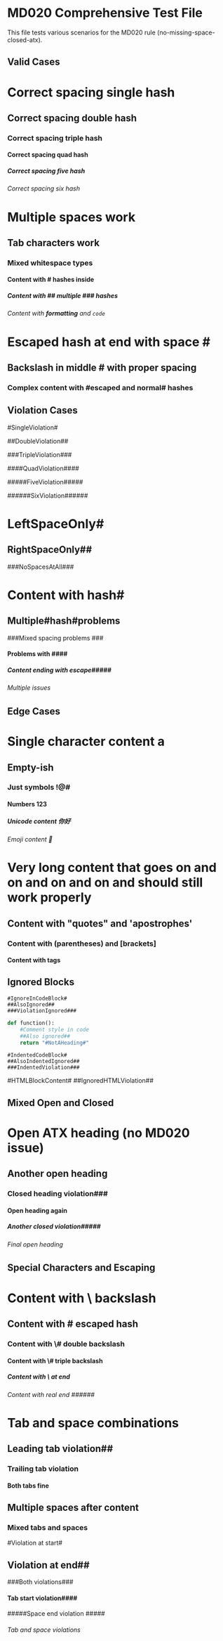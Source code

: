 # MD020 Comprehensive Test File

This file tests various scenarios for the MD020 rule (no-missing-space-closed-atx).

## Valid Cases

# Correct spacing single hash #

## Correct spacing double hash ##

### Correct spacing triple hash ###

#### Correct spacing quad hash ####

##### Correct spacing five hash #####

###### Correct spacing six hash ######

# Multiple   spaces   work   #

## 	Tab	characters	work	##

### Mixed 	whitespace 	types ###

#### Content with # hashes inside ####

##### Content with ## multiple ### hashes #####

###### Content with **formatting** and `code` ######

# Escaped hash at end with space \# #

## Backslash in middle \# with proper spacing ##

### Complex content with \#escaped and normal# hashes ###

## Violation Cases

#SingleViolation#

##DoubleViolation##  

###TripleViolation###

####QuadViolation####

#####FiveViolation#####

######SixViolation######

# LeftSpaceOnly#

## RightSpaceOnly##

###NoSpacesAtAll###

# Content with hash#

## Multiple#hash#problems ##

###Mixed spacing problems ###

#### Problems with \#### 

##### Content ending with escape\#####

###### Multiple issues #######

## Edge Cases

# Single character content a #

## Empty-ish   ##

### Just symbols !@# ###

#### Numbers 123 ####

##### Unicode content 你好 #####

###### Emoji content 🚀 ######

# Very long content that goes on and on and on and on and should still work properly #

## Content with "quotes" and 'apostrophes' ##

### Content with (parentheses) and [brackets] ###

#### Content with <HTML> tags ####

## Ignored Blocks

```
#IgnoreInCodeBlock#
##AlsoIgnored##
###ViolationIgnored###
```

```python
def function():
    #Comment style in code
    ##Also ignored##
    return "#NotAHeading#"
```

    #IndentedCodeBlock#
    ##AlsoIndentedIgnored##
    ###IndentedViolation###

<div>
#HTMLBlockContent#
##IgnoredHTMLViolation##
</div>

<script>
// #JavaScriptComment#
##AlsoIgnored##
</script>

## Mixed Open and Closed

# Open ATX heading (no MD020 issue)

## Another open heading

### Closed heading violation###

#### Open heading again

##### Another closed violation#####

###### Final open heading

## Special Characters and Escaping

# Content with \ backslash #

## Content with \# escaped hash ##

### Content with \\# double backslash ###

#### Content with \\\# triple backslash ####

##### Content with \\ at end #####

###### Content with real end \######

# Tab and space combinations 	#

##	Leading tab violation##

### Trailing tab violation	###

#### 	Both tabs fine 	####

##  Multiple spaces after content  ##

###	Mixed tabs and spaces	 ###

#Violation at start#

## Violation at end##

###Both violations###

#### 	Tab start violation####

#####Space end violation #####

######	Tab and space violations	######